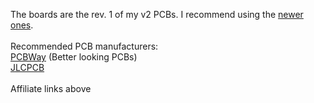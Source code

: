 The boards are the rev. 1 of my v2 PCBs. I recommend using the [newer ones](../Voron_Boards_Rev2_Gerbers).
<br>
<br>Recommended PCB manufacturers:
<br>[PCBWay](https://www.pcbway.com/setinvite.aspx?inviteid=374841) (Better looking PCBs)
<br>[JLCPCB](https://jlcpcb.com/)
<br>
<br>Affiliate links above
